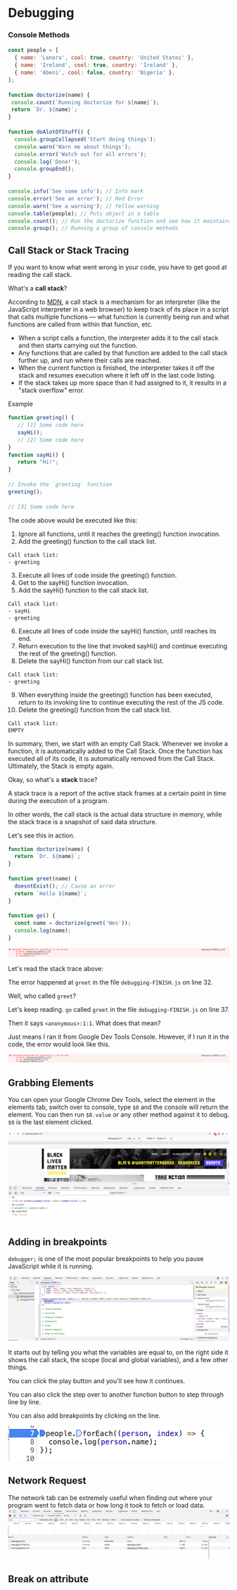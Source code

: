 # Debugging

### Console Methods
```JavaScript
const people = [
  { name: 'Lenora', cool: true, country: 'United States' },
  { name: 'Ireland', cool: true, country: 'Ireland' },
  { name: 'Abeni', cool: false, country: 'Nigeria' },
];

function doctorize(name) {
 console.count(`Running doctorize for ${name}`);
 return `Dr. ${name}`;
}

function doAlotOfStuff() {
  console.groupCollapsed('Start doing things');
  console.warn('Warn me about things');
  console.error('Watch out for all errors');
  console.log('Done!');
  console.groupEnd();
}

console.info('See some info'); // Info mark
console.error('See an error'); // Red Error
console.warn('See a warning'); // Yellow warning
console.table(people); // Puts object in a table
console.count(); // Run the doctorize function and see how it maintains how many time a particular function was run.
console.group(); // Running a group of console methods
```


## Call Stack or Stack Tracing

If you want to know what went wrong in your code, you have to get good at reading the call stack.

What's a <strong>call stack</strong>? 

According to [MDN](https://developer.mozilla.org/en-US/docs/Glossary/Call_stack), a call stack is a mechanism for an interpreter (like the JavaScript interpreter in a web browser) to keep track of its place in a script that calls multiple functions — what function is currently being run and what functions are called from within that function, etc.

- When a script calls a function, the interpreter adds it to the call stack and then starts carrying out the function.
- Any functions that are called by that function are added to the call stack further up, and run where their calls are reached.
- When the current function is finished, the interpreter takes it off the stack and resumes execution where it left off in the last code listing.
- If the stack takes up more space than it had assigned to it, it results in a "stack overflow" error.

Example

```JavaScript
function greeting() {
   // [1] Some code here
   sayHi();
   // [2] Some code here
}
function sayHi() {
   return "Hi!";
}

// Invoke the `greeting` function
greeting();

// [3] Some code here
```

The code above would be executed like this:

1. Ignore all functions, until it reaches the greeting() function invocation.
2. Add the greeting() function to the call stack list.
```
Call stack list:
- greeting
```
3. Execute all lines of code inside the greeting() function.
4. Get to the sayHi() function invocation.
5. Add the sayHi() function to the call stack list.
```
Call stack list:
- sayHi
- greeting
```

6. Execute all lines of code inside the sayHi() function, until reaches its end.
7. Return execution to the line that invoked sayHi() and continue executing the rest of the greeting() function.
8. Delete the sayHi() function from our call stack list.
```
Call stack list:
- greeting
```

9. When everything inside the greeting() function has been executed, return to its invoking line to continue executing the rest of the JS code.
10. Delete the greeting() function from the call stack list.
```
Call stack list:
EMPTY
```

In summary, then, we start with an empty Call Stack. Whenever we invoke a function, it is automatically added to the Call Stack. Once the function has executed all of its code, it is automatically removed from the Call Stack. Ultimately, the Stack is empty again.


Okay, so what's a <strong>stack</strong> trace?

A stack trace is a report of the active stack frames at a certain point in time during the execution of a program.

In other words, the call stack is the actual data structure in memory, while the stack trace is a snapshot of said data structure.

Let's see this in action.

```JavaScript
function doctorize(name) {
  return `Dr. ${name}`;
}

function greet(name) {
  doesntExist(); // Cause an error
  return `Hello ${name}`;
}

function go() {
  const name = doctorize(greet('Wes'));
  console.log(name);
}
```

<img src="stack-tracing.png" />

Let's read the stack trace above:

The error happened at `greet` in the file `debugging-FINISH.js` on line 32.

Well, who called `greet`?

Let's keep reading. `go` called `greet` in the file `debugging-FINISH.js` on line 37.

Then it says `<anonymous>:1:1`. What does that mean?

Just means I ran it from Google Dev Tools Console. However, if I run it in the code, the error would look like this.

<img src="stack-tracing-2.png" />

## Grabbing Elements

You can open your Google Chrome Dev Tools, select the element in the elements tab, switch over to console, type `$0` and the console will return the element. You can then run `$0.value` or any other method against it to debug. `$0` is the last element clicked.

<img src="grabbing-elements.png" />

## Adding in breakpoints

`debugger;` is one of the most popular breakpoints to help you pause JavaScript while it is running.

<img src="debugger.png" />

It starts out by telling you what the variables are equal to, on the right side it shows the call stack, the scope (local and global variables), and a few other things. 

You can click the play button and you'll see how it continues.

You can also click the step over to another function button to step through line by line.

You can also add breakpoints by clicking on the line.

<img src="inline-breakpt.png" />

## Network Request

The network tab can be extremely useful when finding out where your program went to fetch data or how long it took to fetch or load data.
<img src="network-tab.png" />

## Break on attribute

